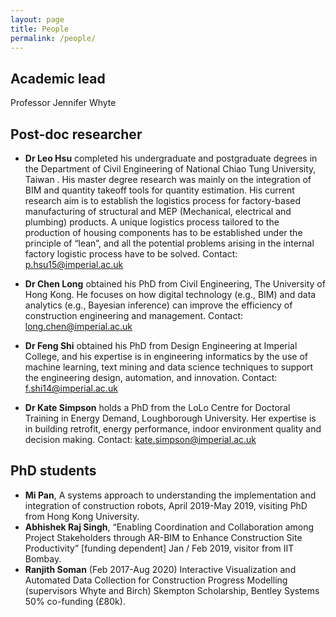 ```yaml
---
layout: page
title: People
permalink: /people/
---
```


## Academic lead
Professor Jennifer Whyte

## Post-doc researcher
* __Dr Leo Hsu__ completed his undergraduate and postgraduate degrees in the Department of Civil Engineering of National Chiao Tung University, Taiwan . His master degree research was mainly on the integration of BIM and quantity takeoff tools for quantity estimation.
His current research aim is to establish the logistics process for factory-based manufacturing of structural and MEP (Mechanical, electrical and plumbing) products. A unique logistics process tailored to the production of housing components has to be established under the principle of “lean”, and all the potential problems arising in the internal factory logistic process have to be solved. Contact: [p.hsu15@imperial.ac.uk](mailto:p.hsu15@imperial.ac.uk)



* __Dr Chen Long__ obtained his PhD from Civil Engineering, The University of Hong Kong. He focuses on how digital technology (e.g., BIM) and data analytics (e.g., Bayesian inference) can improve the efficiency of construction engineering and management. Contact: [long.chen@imperial.ac.uk](mailto:long.chen@imperial.ac.uk)

* __Dr Feng Shi__ obtained his PhD from Design Engineering at Imperial College, and his expertise is
in engineering informatics by the use of machine learning, text mining and data science techniques to support the engineering design, automation, and innovation. Contact: [f.shi14@imperial.ac.uk](mailto:f.shi14@imperial.ac.uk)

* __Dr Kate Simpson__ holds a PhD from the LoLo Centre for Doctoral Training in Energy Demand, Loughborough University. Her expertise is in building retrofit, energy performance, indoor environment quality and decision making. Contact: [kate.simpson@imperial.ac.uk](mailto:kate.simpson@imperial.ac.uk)



## PhD students
*  __Mi Pan__, A systems approach to understanding the implementation and integration of construction robots, April 2019-May 2019, visiting PhD from Hong Kong University.
*	__Abhishek Raj Singh__, “Enabling Coordination and Collaboration among Project Stakeholders through AR-BIM to Enhance Construction Site Productivity” [funding dependent] Jan / Feb 2019, visitor from IIT Bombay.
*	__Ranjith Soman__ (Feb 2017-Aug 2020) Interactive Visualization and Automated Data Collection for Construction Progress Modelling (supervisors Whyte and Birch) Skempton Scholarship, Bentley Systems 50% co-funding (£80k).
